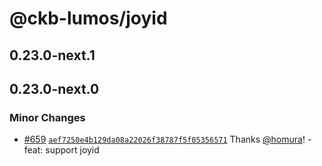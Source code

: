 # @ckb-lumos/joyid

## 0.23.0-next.1

## 0.23.0-next.0

### Minor Changes

- [#659](https://github.com/ckb-js/lumos/pull/659) [`aef7250e4b129da08a22026f38787f5f05356571`](https://github.com/ckb-js/lumos/commit/aef7250e4b129da08a22026f38787f5f05356571) Thanks [@homura](https://github.com/homura)! - feat: support joyid
